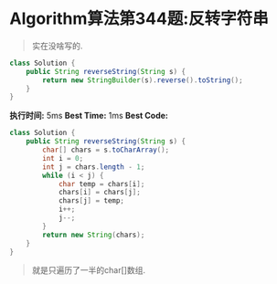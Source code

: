 # Algorithm算法第344题:反转字符串
> 实在没啥写的.
````java
class Solution {
    public String reverseString(String s) {
        return new StringBuilder(s).reverse().toString();
    }
}
````

**执行时间:** 5ms
**Best Time:** 1ms
**Best Code:**
````java
class Solution {
    public String reverseString(String s) {
        char[] chars = s.toCharArray();
        int i = 0;
        int j = chars.length - 1;
        while (i < j) {
            char temp = chars[i];
            chars[i] = chars[j];
            chars[j] = temp;
            i++;
            j--;
        }
        return new String(chars);
    }
}
````
> 就是只遍历了一半的char[]数组.
